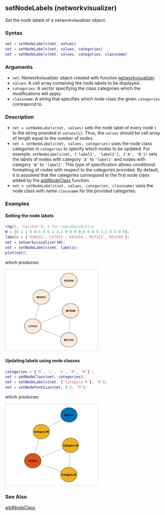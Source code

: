 ## setNodeLabels (networkvisualizer)
Set the node labels of a networkvisualizer object.

### Syntax
```Matlab
net = setNodeLabels(net, values)
net = setNodeLabels(net, values, categories)
net = setNodeLabels(net, values, categories, classname)
```

### Arguments
* ```net```: Networkvisualizer object created with function [networkvisualizer](networkvisualizer.md).
* ```values```: A cell array containing the node labels to be displayed.
* ```categories```: A vector specifying the class categories which the modifications will apply.
* ```classname```: A string that specifies which node class the given ```categories``` correspond to.

### Description
* ```net = setNodeLabels(net, values)``` sets the node label of every node ```i``` to the string provided in ```values{i}```. Thus, the ```values``` should be cell array of length equal to the number of nodes. 
* ```net = setNodeLabels(net, values, categories)``` uses the node class categories in ```categories``` to specify which nodes to be updated. For example, ```setNodeLabels(net, {'label1', 'label2'}, {'A', 'B'})``` sets the labels of nodes with category ```'A'``` to ```'label1'``` and nodes with category ```'B'``` to ```'label2'```. This type of specification allows conditional formatting of nodes with respect to the categories provided. By default, it is assumed that the categories correspond to the first node class added by the [addNodeClass](addNodeClass.md) function.
* ```net = setNodeLabels(net, values, categories, classname)``` uses the node class with name ```classname``` for the provided categories.

### Examples

#### Setting the node labels

```Matlab
rng(1, 'twister'); % For reproducibility
W = [0 1 1 0 0;1 0 0 1 1;1 0 0 0 0;0 0 0 0 1;1 0 1 0 0];
labels = {'M30931','L07625','K03454','M27323','M15390'};
net = networkvisualizer(W);
net = setNodeLabels(net, labels);
plot(net);
```
which produces:

<img src="examples/setNodeLabels-1.png" width="300">

#### Updating labels using node classes

```Matlab
categories = {'M', 'L', 'K', 'M', 'M'}';
net = addNodeClass(net, categories);
net = setNodeLabels(net, {'Category M'}, 'M');
net = setNodeFontSize(net, 9.5, 'M');
```
which produces:

<img src="examples/setNodeLabels-2.png" width="300">

### See Also
[addNodeClass](addNodeClass.md)


